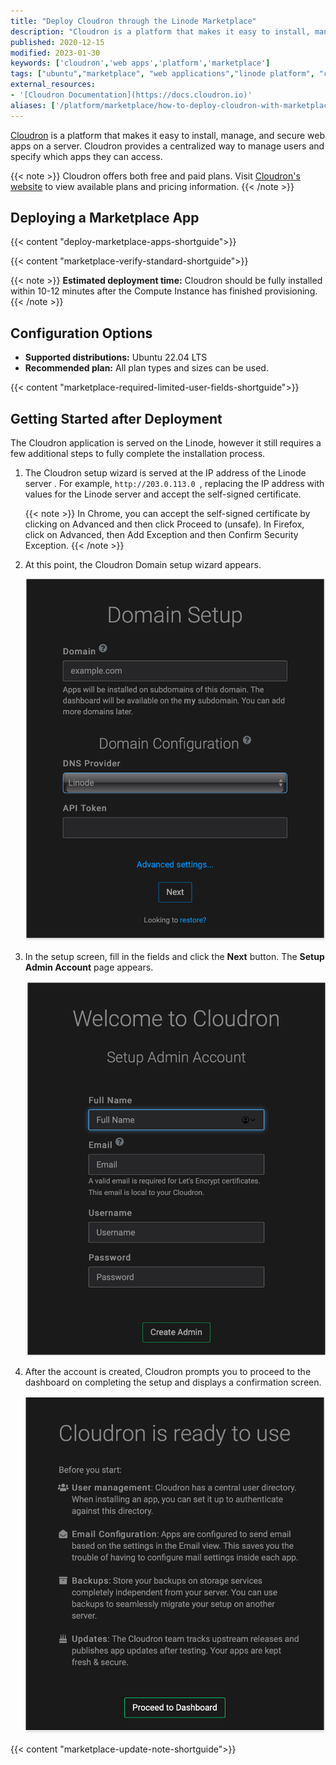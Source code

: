 ```yaml
---
title: "Deploy Cloudron through the Linode Marketplace"
description: "Cloudron is a platform that makes it easy to install, manage and secure web apps on a server. Deploy Cloudron on a Linode with Marketplace Apps."
published: 2020-12-15
modified: 2023-01-30
keywords: ['cloudron','web apps','platform','marketplace']
tags: ["ubuntu","marketplace", "web applications","linode platform", "cloud manager"]
external_resources:
- '[Cloudron Documentation](https://docs.cloudron.io)'
aliases: ['/platform/marketplace/how-to-deploy-cloudron-with-marketplace-apps/', '/platform/one-click/how-to-deploy-cloudron-with-one-click-apps/','/guides/how-to-deploy-cloudron-with-one-click-apps/','/guides/deploy-cloudron-with-marketplace-apps/','/guides/cloudron-marketplace-app/']
---
```


[Cloudron](https://www.cloudron.io) is a platform that makes it easy to install, manage, and secure web apps on a server. Cloudron provides a centralized way to manage users and specify which apps they can access.

{{< note >}}
Cloudron offers both free and paid plans. Visit [Cloudron's website](https://www.cloudron.io/pricing.html) to view available plans and pricing information.
{{< /note >}}

## Deploying a Marketplace App

{{< content "deploy-marketplace-apps-shortguide">}}

{{< content "marketplace-verify-standard-shortguide">}}

{{< note >}}
**Estimated deployment time:** Cloudron should be fully installed within 10-12 minutes after the Compute Instance has finished provisioning.
{{< /note >}}

## Configuration Options

- **Supported distributions:** Ubuntu 22.04 LTS
- **Recommended plan:** All plan types and sizes can be used.

{{< content "marketplace-required-limited-user-fields-shortguide">}}

## Getting Started after Deployment

The Cloudron application is served on the Linode, however it still requires a few additional steps to fully complete the installation process.

1.  The Cloudron setup wizard is served at the IP address of the Linode server . For example, `http://203.0.113.0 `, replacing the IP address with values for the Linode server and accept the self-signed certificate.

    {{< note >}}
    In Chrome, you can accept the self-signed certificate by clicking on Advanced and then click Proceed to <ip> (unsafe). In Firefox, click on Advanced, then Add Exception and then Confirm Security Exception.
    {{< /note >}}

1.  At this point, the Cloudron Domain setup wizard appears.

    ![Cloudron Domain Setup Screen](cloudron-domain-setup.png "Cloudron Domain Setup")

1.  In the setup screen, fill in the fields and click the **Next** button. The **Setup Admin Account** page appears.

    ![Cloudron Setup Admin Screen](cloudron-setup-admin.png "Cloudron Setup Admin Account")

1.  After the account is created, Cloudron prompts you to proceed to the dashboard on completing the setup and displays a confirmation screen.

    ![Cloudron Post-Setup Wizard](cloudron-post-setup.png "Cloudron Post Setup")

{{< content "marketplace-update-note-shortguide">}}

